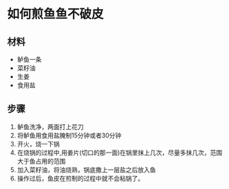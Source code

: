# 如何煎鱼鱼不破皮
## 材料
- 鲈鱼一条
- 菜籽油
- 生姜
- 食用盐

## 步骤
1. 鲈鱼洗净，两面打上花刀
2. 将鲈鱼用食用盐腌制15分钟或者30分钟
3. 开火，烧一下锅
4. 在烧锅的过程中,用姜片(切口的那一面)在锅里抹上几次，尽量多抹几次，范围大于鱼占用的范围
5. 加入菜籽油，将油烧熟，锅底撒上一层盐之后放入鱼
6. 操作过后，鱼皮在煎制的过程中就不会粘锅了。
